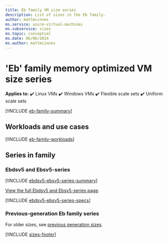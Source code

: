 ```yaml
---
title: Eb family VM size series
description: List of sizes in the Eb family.
author: mattmcinnes
ms.service: azure-virtual-machines
ms.subservice: sizes
ms.topic: conceptual
ms.date: 06/06/2024
ms.author: mattmcinnes
---
```


# 'Eb' family memory optimized VM size series

**Applies to:** :heavy_check_mark: Linux VMs :heavy_check_mark: Windows VMs :heavy_check_mark: Flexible scale sets :heavy_check_mark: Uniform scale sets

[!INCLUDE [eb-family-summary](./includes/e-family-summary.md)]

## Workloads and use cases

[!INCLUDE [eb-family-workloads](./includes/e-family-workloads.md)]

## Series in family

### Ebdsv5 and Ebsv5-series
[!INCLUDE [ebdsv5-ebsv5-series-summary](./includes/ebdsv5-ebsv5-series-summary.md)]

[View the full Ebdsv5 and Ebsv5-series page](../../ebdsv5-ebsv5-series.md).

[!INCLUDE [ebdsv5-ebsv5-series-specs](./includes/ebdsv5-ebsv5-series-specs.md)]


### Previous-generation Eb family series
For older sizes, see [previous generation sizes](../previous-gen-sizes-list.md#memory-optimized-previous-gen-sizes).

[!INCLUDE [sizes-footer](../includes/sizes-footer.md)]